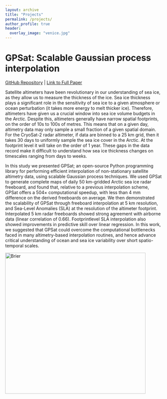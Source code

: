 ```yaml
---
layout: archive
title: "Projects"
permalink: /projects/
author_profile: true
header:
  overlay_image: "venice.jpg"
---
```

<!--
{% if author.googlescholar %}
  You can also find my articles on <u><a href="{{author.googlescholar}}">my Google Scholar profile</a>.</u>
{% endif %}

{% include base_path %}

{% for post in site.publications reversed %}
  {% include archive-single.html %}
{% endfor %}

 -->

<!-- To do:
1) d4pdf noise change project
2) Cody CCA static teleconnection
3) mike climate reservoir operations

 -->

# GPSat: Scalable Gaussian process interpolation

[GitHub Repository](https://github.com/CPOMUCL/GPSat) | [Link to Full Paper](https://doi.org/10.1038/s41467-024-51900-x)

Satellite altimeters have been revolutionary in our understanding of sea ice, as they allow us to measure the thickness of the ice. Sea ice thickness plays a significant role in the sensitivity of sea ice to a given atmosphere or ocean perturbation (it takes more energy to melt thicker ice). Therefore, altimeters have given us a crucial window into sea ice volume budgets in the Arctic. Despite this, altimeters generally have narrow spatial footprints, on the order of 10s to 100s of metres. This means that on a given day, altimetry data may only sample a small fraction of a given spatial domain. For the CryoSat-2 radar altimeter, if data are binned to a 25 km grid, then it takes 30 days to uniformly sample the sea ice cover in the Arctic. At the footprint level it will take on the order of 1 year. These gaps in the data record make it difficult to understand how sea ice thickness changes on timescales ranging from days to weeks.

In this study we presented GPSat; an open-source Python programming library for performing efficient interpolation of non-stationary satellite altimetry data, using scalable Gaussian process techniques. We used GPSat to generate complete maps of daily 50 km-gridded Arctic sea ice radar freeboard, and found that, relative to a previous interpolation scheme, GPSat offers a 504× computational speedup, with less than 4 mm difference on the derived freeboards on average. We then demonstrated the scalability of GPSat through freeboard interpolation at 5 km resolution, and Sea-Level Anomalies (SLA) at the resolution of the altimeter footprint. Interpolated 5 km radar freeboards showed strong agreement with airborne data (linear correlation of 0.66). Footprintlevel SLA interpolation also showed improvements in predictive skill over linear regression. In this work, we suggested that GPSat could overcome the computational bottlenecks faced in many altimetry-based interpolation routines, and hence advance critical understanding of ocean and sea ice variability over short spatio-temporal scales.


<img src="http://William-gregory.github.io/images/GPSat.png" alt="Brier" width="450"/>
